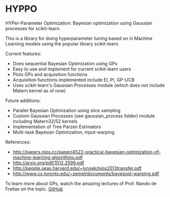 # HYPPO
HYPer-Parameter Optimization: Bayesian optimization using Gaussian processes for scikit-learn.

This is a library for doing hyperparameter tuning based on in Machine Learning models using the popular library scikit-learn.

Current features:
* Does sequential Bayesian Optimization using GPs
* Easy to use and implement for current scikit-learn users
* Plots GPs and acquisition functions
* Acquisition functions implemented include EI, PI, GP-UCB
* Uses scikit-learn's Gaussian Processes module (which does not include Matern kernel as of now)

Future additions:
* Parallel Bayesian Optimization using slice sampling
* Custom Gaussian Processes (see gaussian_process folder) module including Matern32/52 kernels
* Implementation of Tree Parzen Estimators
* Multi-task Bayesian Optimization, input-warping

References:
* http://papers.nips.cc/paper/4522-practical-bayesian-optimization-of-machine-learning-algorithms.pdf
* http://arxiv.org/pdf/1012.2599.pdf
* http://people.seas.harvard.edu/~jsnoek/nips2013transfer.pdf
* http://www.cs.toronto.edu/~zemel/documents/bayesopt-warping.pdf

To learn more about GPs, watch the amazing lectures of Prof. Nando de Freitas on the topic.
[GitHub](http://github.com)


